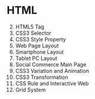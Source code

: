 # HTML

2. HTML5 Tag
3. CSS3 Selector
4. CSS3 Style Property
5. Web Page Layout
6. Smartphone Layout
7. Tablet PC Layout
8. Social Commerce Main Page
9. CSS3 Variation and Animation
10. CSS3 Transformation
11. CSS Rule and Interactive Web
12. Grid System
